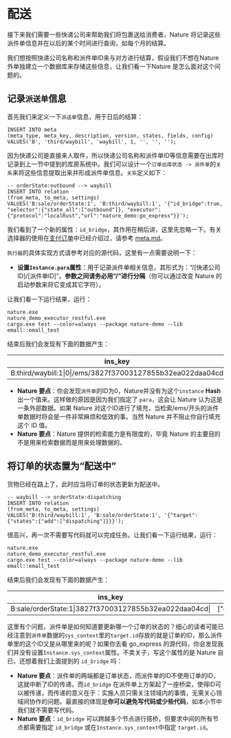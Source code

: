 # 配送

接下来我们需要一些快递公司来帮助我们将包裹送给消费者，Nature 将记录这些派件单信息并在以后的某个时间进行查询，如每个月的结算。

我们想按照快递公司名称和派件单ID来与对方进行结算，假设我们不想在Nature 外单独建立一个数据库来存储这些信息，让我们看一下Nature 是怎么面对这个问题的。

## 记录`派送单`信息

首先我们来定义一下`派送单`信息，用于日后的结算：

```mysql
INSERT INTO meta
(meta_type, meta_key, description, version, states, fields, config)
VALUES('B', 'third/waybill', 'waybill', 1, '', '', '');
```

因为快递公司是直接来人取件，所以快递公司名称和派件单ID等信息需要在出库时记录到上一节中提到的库房系统中。我们可以设计一个`订单出库状态 -> 派件单`的`关系`来将这些信息提取出来并形成派件单信息。`关系`定义如下：

```mysql
-- orderState:outbound --> waybill
INSERT INTO relation
(from_meta, to_meta, settings)
VALUES('B:sale/orderState:1', 'B:third/waybill:1', '{"id_bridge":true, "selector":{"state_all":["outbound"]}, "executor":{"protocol":"localRust","url":"nature_demo:go_express"}}');
```

我们看到了一个新的属性：`id_bridge`，其作用在稍后讲，这里先忽略一下。有关选择器的使用在[支付订单](emall-3-pay-the-bill.md)中已经介绍过，请参考 [meta.md](https://github.com/llxxbb/Nature/blob/master/doc/ZH/help/meta.md)。

`执行器`的具体实现方式请参考对应的源代码，这里有一点需要说明一下：

- **设置`Instance.para`属性**：用于记录派件单相关信息，其形式为：“/[快递公司ID]/[派件单ID]”。**参数之间请务必用“/”进行分隔**（你可以通过改变 Nature 的启动参数来将它变成其它字符）。

让我们看一下运行结果，运行：

```shell
nature.exe
nature_demo_executor_restful.exe
cargo.exe test --color=always --package nature-demo --lib emall::emall_test
```

结束后我们会发现有下面的数据产生：

| ins_key                                                    | from_key                                                  | sys_context                                     |
| ---------------------------------------------------------- | --------------------------------------------------------- | ----------------------------------------------- |
| B:third/waybill:1\|0\|/ems/3827f37003127855b32ea022daa04cd | B:sale/orderState:1\|3827f37003127855b32ea022daa04cd\|\|4 | {"target.id":"3827f37003127855b32ea022daa04cd"} |

- **Nature 要点**：你会发现`派件单`的ID为0，Nature并没有为这个`instance` **Hash**出一个值来。这样做的原因是因为我们指定了 `para`，这会让 Nature 认为这是一条外部数据。如果 Nature 对这个ID进行了填充，当检索/ems/开头的派件单数据时将会是一件非常麻烦和低效的事。当然 Nature 并不阻止你自行填充这个 ID 值。
- **Nature 要点**：Nature 提供的检索能力是有限度的，毕竟 Nature 的主要目的不是用来检索数据而是用来处理数据的。

## 将订单的状态置为“配送中”

货物已经在路上了，此时应当将订单的状态更新为配送中。


```mysql
-- waybill --> orderState:dispatching
INSERT INTO relation
(from_meta, to_meta, settings)
VALUES('B:third/waybill:1', 'B:sale/orderState:1', '{"target":{"states":{"add":["dispatching"]}}}');
```

很高兴，再一次不需要写代码就可以完成任务。让我们看一下运行结果，运行：

```shell
nature.exe
nature_demo_executor_restful.exe
cargo.exe test --color=always --package nature-demo --lib emall::emall_test
```

结束后我们会发现有下面的数据产生：

| ins_key                                                    | states          | state_version | from_key                                                  |
| ---------------------------------------------------------- | --------------- | ------------- | --------------------------------------------------------- |
| B:sale/orderState:1\|3827f37003127855b32ea022daa04cd\| | ["dispatching"] | 5             | B:third/waybill:1\|0\|/ems/3827f37003127855b32ea022daa04cd\|0 |

这里有个问题，派件单是如何知道要更新哪一个订单的状态的？细心的读者可能已经注意到`派件单`数据的`sys_context`里的`target.id`存放的就是订单的ID，那么派件单里的这个ID又是从哪里来的呢？如果你去看 go_express 的源代码，你会发现我们并没有设置`Instance.sys_context`属性。不卖关子，写这个属性的是 Nature 自已，还想着我们上面提到的 `id_bridge` 吗：

- **Nature 要点**：派件单的两端都是订单状态，而派件单的ID不使用订单的ID，这就中断了ID的传递，而`id_bridge` 在派件单上方架起了一座桥梁，使得ID可以被传递，而传递的意义在于：实施人员只需关注领域内的事情，无需关心领域间协作的问题。最直接的体现是**你可以避免写代码或少些代码**，如本小节中我们就不需要写代码。
- **Nature 要点**：`id_bridge` 可以跨越多个节点进行搭桥，但要求中间的所有节点都需要指定 `id_bridge`  或在`Instance.sys_context`中指定 `target.id`。

